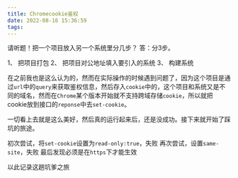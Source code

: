 ```yaml
---
title: Chromecookie鉴权
date: 2022-08-16 15:36:59
tags:
---
```


请听题！把一个项目放入另一个系统里分几步？
答：分3步。

1、 把项目打包
2、 把项目对公地址填入要引入的系统
3、 构建系统

<!-- more -->

在之前我也是这么认为的，然而在实际操作的时候遇到问题了，因为这个项目是通过`url`中的`query`来获取鉴权信息，然后存入`cookie`中的，这个项目和系统又是不同的域名，然而在`Chrome`某个版本开始就不支持跨域存储`cookie`，所以就把cookie放到接口的`reponse`中去`set-cookie`。

一切看上去就是这么美好，然后真的运行起来后，还是没成功。接下来就开始了踩坑的旅途。

初次尝试，将`set-cookie`设置为`read-only:true`，失败
再次尝试，设置`same-site`，失败
最后发现必须是在`https`下才能生效

以此记录这趟坑爹之旅


